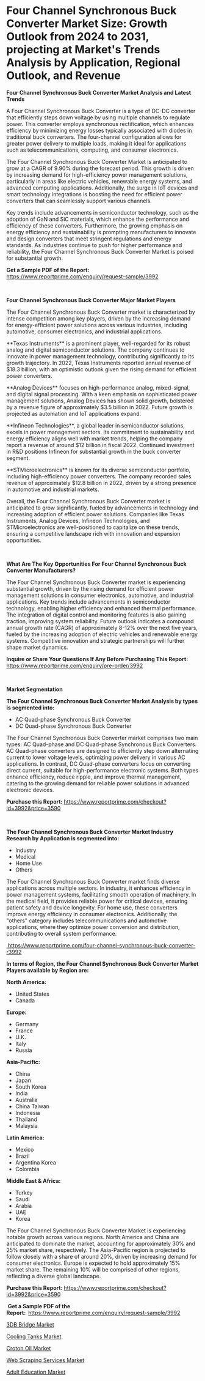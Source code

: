 <p><h1>Four Channel Synchronous Buck Converter Market Size: Growth Outlook from 2024 to 2031, projecting at Market's Trends Analysis by Application, Regional Outlook, and Revenue</h1></p><p><strong>Four Channel Synchronous Buck Converter Market Analysis and Latest Trends</strong></p>
<p><p>A Four Channel Synchronous Buck Converter is a type of DC-DC converter that efficiently steps down voltage by using multiple channels to regulate power. This converter employs synchronous rectification, which enhances efficiency by minimizing energy losses typically associated with diodes in traditional buck converters. The four-channel configuration allows for greater power delivery to multiple loads, making it ideal for applications such as telecommunications, computing, and consumer electronics.</p><p>The Four Channel Synchronous Buck Converter Market is anticipated to grow at a CAGR of 9.90% during the forecast period. This growth is driven by increasing demand for high-efficiency power management solutions, particularly in areas like electric vehicles, renewable energy systems, and advanced computing applications. Additionally, the surge in IoT devices and smart technology integrations is boosting the need for efficient power converters that can seamlessly support various channels.</p><p>Key trends include advancements in semiconductor technology, such as the adoption of GaN and SiC materials, which enhance the performance and efficiency of these converters. Furthermore, the growing emphasis on energy efficiency and sustainability is prompting manufacturers to innovate and design converters that meet stringent regulations and energy standards. As industries continue to push for higher performance and reliability, the Four Channel Synchronous Buck Converter Market is poised for substantial growth.</p></p>
<p><strong>Get a Sample PDF of the Report:&nbsp;</strong> <a href="https://www.reportprime.com/enquiry/request-sample/3992">https://www.reportprime.com/enquiry/request-sample/3992</a></p>
<p>&nbsp;</p>
<p><strong>Four Channel Synchronous Buck Converter Major Market Players</strong></p>
<p><p>The Four Channel Synchronous Buck Converter market is characterized by intense competition among key players, driven by the increasing demand for energy-efficient power solutions across various industries, including automotive, consumer electronics, and industrial applications.</p><p>**Texas Instruments** is a prominent player, well-regarded for its robust analog and digital semiconductor solutions. The company continues to innovate in power management technology, contributing significantly to its growth trajectory. In 2022, Texas Instruments reported annual revenue of $18.3 billion, with an optimistic outlook given the rising demand for efficient power converters.</p><p>**Analog Devices** focuses on high-performance analog, mixed-signal, and digital signal processing. With a keen emphasis on sophisticated power management solutions, Analog Devices has shown solid growth, bolstered by a revenue figure of approximately $3.5 billion in 2022. Future growth is projected as automation and IoT applications expand.</p><p>**Infineon Technologies**, a global leader in semiconductor solutions, excels in power management sectors. Its commitment to sustainability and energy efficiency aligns well with market trends, helping the company report a revenue of around $12 billion in fiscal 2022. Continued investment in R&D positions Infineon for substantial growth in the buck converter segment.</p><p>**STMicroelectronics** is known for its diverse semiconductor portfolio, including high-efficiency power converters. The company recorded sales revenue of approximately $12.8 billion in 2022, driven by a strong presence in automotive and industrial markets. </p><p>Overall, the Four Channel Synchronous Buck Converter market is anticipated to grow significantly, fueled by advancements in technology and increasing adoption of efficient power solutions. Companies like Texas Instruments, Analog Devices, Infineon Technologies, and STMicroelectronics are well-positioned to capitalize on these trends, ensuring a competitive landscape rich with innovation and expansion opportunities.</p></p>
<p>&nbsp;</p>
<p><strong>What Are The Key Opportunities For Four Channel Synchronous Buck Converter Manufacturers?</strong></p>
<p><p>The Four Channel Synchronous Buck Converter market is experiencing substantial growth, driven by the rising demand for efficient power management solutions in consumer electronics, automotive, and industrial applications. Key trends include advancements in semiconductor technology, enabling higher efficiency and enhanced thermal performance. The integration of digital control and monitoring features is also gaining traction, improving system reliability. Future outlook indicates a compound annual growth rate (CAGR) of approximately 8-12% over the next five years, fueled by the increasing adoption of electric vehicles and renewable energy systems. Competitive innovation and strategic partnerships will further shape market dynamics.</p></p>
<p><strong>Inquire or Share Your Questions If Any Before Purchasing This Report:</strong> <a href="https://www.reportprime.com/enquiry/pre-order/3992">https://www.reportprime.com/enquiry/pre-order/3992</a></p>
<p>&nbsp;</p>
<p><strong>Market Segmentation</strong></p>
<p><strong>The Four Channel Synchronous Buck Converter Market Analysis by types is segmented into:</strong></p>
<p><ul><li>AC Quad-phase Synchronous Buck Converter</li><li>DC Quad-phase Synchronous Buck Converter</li></ul></p>
<p><p>The Four Channel Synchronous Buck Converter market comprises two main types: AC Quad-phase and DC Quad-phase Synchronous Buck Converters. AC Quad-phase converters are designed to efficiently step down alternating current to lower voltage levels, optimizing power delivery in various AC applications. In contrast, DC Quad-phase converters focus on converting direct current, suitable for high-performance electronic systems. Both types enhance efficiency, reduce ripple, and improve thermal management, catering to the growing demand for reliable power solutions in advanced electronic devices.</p></p>
<p><strong>Purchase this Report:&nbsp;</strong><a href="https://www.reportprime.com/checkout?id=3992&price=3590">https://www.reportprime.com/checkout?id=3992&price=3590</a></p>
<p>&nbsp;</p>
<p><strong>The Four Channel Synchronous Buck Converter Market Industry Research by Application is segmented into:</strong></p>
<p><ul><li>Industry</li><li>Medical</li><li>Home Use</li><li>Others</li></ul></p>
<p><p>The Four Channel Synchronous Buck Converter market finds diverse applications across multiple sectors. In industry, it enhances efficiency in power management systems, facilitating smooth operation of machinery. In the medical field, it provides reliable power for critical devices, ensuring patient safety and device longevity. For home use, these converters improve energy efficiency in consumer electronics. Additionally, the "others" category includes telecommunications and automotive applications, where they optimize power conversion and distribution, contributing to overall system performance.</p></p>
<p><a href="https://www.reportprime.com/four-channel-synchronous-buck-converter-r3992">&nbsp;https://www.reportprime.com/four-channel-synchronous-buck-converter-r3992</a></p>
<p><strong>In terms of Region, the Four Channel Synchronous Buck Converter Market Players available by Region are:</strong></p>
<p>
    <p> <strong> North America: </strong>
        <ul>
            <li>United States</li>
            <li>Canada</li>
        </ul>
        </p> 
    <p> <strong> Europe: </strong>
        <ul>
            <li>Germany</li>
            <li>France</li>
            <li>U.K.</li>
            <li>Italy</li>
            <li>Russia</li>
        </ul>
        </p> 
    <p> <strong> Asia-Pacific: </strong>
        <ul>
            <li>China</li>
            <li>Japan</li>
            <li>South Korea</li>
            <li>India</li>
            <li>Australia</li>
            <li>China Taiwan</li>
            <li>Indonesia</li>
            <li>Thailand</li>
            <li>Malaysia</li>
        </ul>
        </p> 
    <p> <strong> Latin America: </strong>
        <ul>
            <li>Mexico</li>
            <li>Brazil</li>
            <li>Argentina Korea</li>
            <li>Colombia</li>
        </ul>
        </p> 
    <p> <strong> Middle East & Africa: </strong>
        <ul>
            <li>Turkey</li>
            <li>Saudi</li>
            <li>Arabia</li>
            <li>UAE</li>
            <li>Korea</li>
        </ul>
    </p>
    </p>
<p><p>The Four Channel Synchronous Buck Converter Market is experiencing notable growth across various regions. North America and China are anticipated to dominate the market, accounting for approximately 30% and 25% market share, respectively. The Asia-Pacific region is projected to follow closely with a share of around 20%, driven by increasing demand for consumer electronics. Europe is expected to hold approximately 15% market share. The remaining 10% will be comprised of other regions, reflecting a diverse global landscape.</p></p>
<p><strong>Purchase this Report: </strong><a href="https://www.reportprime.com/checkout?id=3992&price=3590">https://www.reportprime.com/checkout?id=3992&price=3590</a></p>
<p>&nbsp;<strong>Get a Sample PDF of the Report:&nbsp;&nbsp;</strong><a href="https://www.reportprime.com/enquiry/request-sample/3992">https://www.reportprime.com/enquiry/request-sample/3992</a></p>
<p><strong></strong></p>
<p><p><a href="https://github.com/AbbasMahmud554/Market-Research-Report-List-1/blob/main/3db-bridge-market.md">3DB Bridge Market</a></p><p><a href="https://issuu.com/reportprime-2/docs/cooling-tanks-market-size-2030.pptx_ca2f3946071df8">Cooling Tanks Market</a></p><p><a href="https://issuu.com/reportprime-2/docs/croton-oil-market-size-2030.pptx_ae9b022b5432e3">Croton Oil Market</a></p><p><a href="https://www.linkedin.com/pulse/how-regions-adapting-web-scraping-services-market-global-i12ze?trackingId=5YkXFJK1SqqJy9rba1Vimw%3D%3D">Web Scraping Services Market</a></p><p><a href="https://www.linkedin.com/pulse/strategic-roadmap-success-global-adult-education-market-analysis2024-zfxie?trackingId=AeQFuMPDQCeU3VTO%2Bngi9w%3D%3D">Adult Education Market</a></p></p>